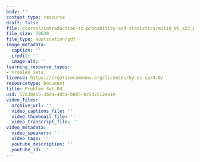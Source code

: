 ```yaml
---
body: ''
content_type: resource
draft: false
file: courses/introduction-to-probability-and-statistics/mit18_05_s22_pset04.pdf
file_size: 70630
file_type: application/pdf
image_metadata:
  caption: ''
  credit: ''
  image-alt: ''
learning_resource_types:
- Problem Sets
license: https://creativecommons.org/licenses/by-nc-sa/4.0/
resourcetype: Document
title: Problem Set 04
uid: 57d38e15-3b8a-4dca-b805-bc5d2512ea1e
video_files:
  archive_url: ''
  video_captions_file: ''
  video_thumbnail_file: ''
  video_transcript_file: ''
video_metadata:
  video_speakers: ''
  video_tags: ''
  youtube_description: ''
  youtube_id: ''
---
```

